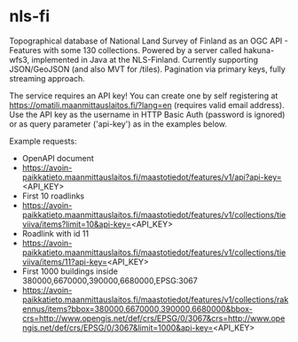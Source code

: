 # nls-fi

Topographical database of National Land Survey of Finland as an OGC API - Features with some 130 collections. Powered by a server called hakuna-wfs3, implemented in Java at the NLS-Finland. Currently supporting JSON/GeoJSON (and also MVT for /tiles). Pagination via primary keys, fully streaming approach.

The service requires an API key! You can create one by self registering at https://omatili.maanmittauslaitos.fi/?lang=en (requires valid email address). Use the API key as the username in HTTP Basic Auth (password is ignored) or as query parameter ('api-key') as in the examples below.

Example requests:

* OpenAPI document
* https://avoin-paikkatieto.maanmittauslaitos.fi/maastotiedot/features/v1/api?api-key=<API_KEY>
* First 10 roadlinks
* https://avoin-paikkatieto.maanmittauslaitos.fi/maastotiedot/features/v1/collections/tieviiva/items?limit=10&api-key=<API_KEY>
* Roadlink with id 11
* https://avoin-paikkatieto.maanmittauslaitos.fi/maastotiedot/features/v1/collections/tieviiva/items/11?api-key=<API_KEY>
* First 1000 buildings inside 380000,6670000,390000,6680000,EPSG:3067
* https://avoin-paikkatieto.maanmittauslaitos.fi/maastotiedot/features/v1/collections/rakennus/items?bbox=380000,6670000,390000,6680000&bbox-crs=http://www.opengis.net/def/crs/EPSG/0/3067&crs=http://www.opengis.net/def/crs/EPSG/0/3067&limit=1000&api-key=<API_KEY>
